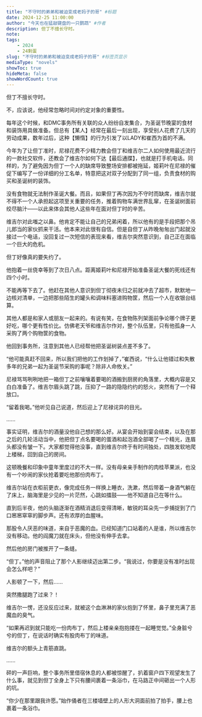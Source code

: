 ```yaml
---
title: "不守时的弟弟和被迫变成老妈子的哥" #标题
date: 2024-12-25 11:00:00
author: "今天也在猛敲键盘的一只鹦鹉" #作者
description: 但丁不擅长守时。
note: 
tags: 
    - 2024
    - 24剩蛋
slug: "不守时的弟弟和被迫变成老妈子的哥" #标签页显示
mediaType: "novels"
showToc: true
hideMeta: false 
showWordCount: true
---
```


但丁不擅长守时。

不，应该说，他经常忽略时间对约定对象的重要性。

每年这个时候，和DMC事务所有关联的众人纷纷自发集合，为圣诞节晚宴的食材和装饰用具做准备。但总有【某人】经常在最后一刻出现，享受别人花费了几天的劳动成果，数年过后，这种【懒惰】的行为引发了以LADY和崔西为首的不满。

今年为了让但丁准时，尼禄花费不少精力教会但丁和维吉尔二人如何使用最近流行的一款社交软件，还教会了维吉尔如何下达【最后通牒】，也就是打手机电话。同样的，为了避免因为但丁一个人的缺席导致整场安排都被拖延，姬莉叶在尼禄的催促下编写了一份详细的分工名单，特意把这对双子分配到了同一组，负责食材的购买和圣诞树的装饰。

没有食物就无法制作圣诞大餐。而且，如果但丁再次因为不守时而缺席，维吉尔就不得不一个人承担起这项至关重要的任务，推着购物车满世界乱窜，在圣诞树面前绞尽脑汁——以此来体会其他人这些年在面对但丁时的辛苦。

维吉尔对此嗤之以鼻。他肯定不能让自己的兄弟闲着，所以他有的是手段把那个吊儿郎当的家伙抓来干活。他本来对此很有自信。但是自但丁从昨晚匆匆出门起就没接过一个电话，没回复过一次短信的表现来看，维吉尔突然意识到，自己正在面临一个巨大的危机。

但丁好像真的要失约了。

他抱着一丝侥幸等到了次日八点。距离姬莉叶和尼禄开始准备圣诞大餐的死线还有四个小时。

不能再等下去了。他赶在其他人意识到但丁彻夜未归之前就冲去了超市，默默地一边核对清单，一边把那些陌生的罐头和调味料塞进购物筐，然后一个人在收银台结算。

其他人都是和家人或朋友一起来的。有说有笑，在食物陈列架面前争论哪个牌子更好吃，哪个更有性价比。仿佛老天爷和维吉尔作对，整个队伍里，只有他孤身一人采购了两个购物筐的食物。

他回到事务所，注意到其他人已经帮他把圣诞树装点差不多了。

“他可能真赶不回来，所以我们把他的工作划掉了，”崔西说，“什么让他错过和失散多年的兄弟一起为圣诞节采购的事呢？除非人命攸关。”

尼禄骂骂咧咧地把一箱但丁之前嚷嚷着要喝的酒搬到厨房的角落里，大概内容是又白白准备了。维吉尔眉头跳了跳，压抑了一路的隐隐约约的怒火，突然有了一个释放口。

“留着我喝。”他听见自己说道，然后迎上了尼禄诧异的目光。

......

事实证明，维吉尔的酒量没他自己想的那么好。从宴会开始到宴会结束，以及在那之后的几轮活动当中，他把但丁点名要喝的蛋酒和起泡酒全部喝了一个精光，连眉头都没有皱一下。大家都觉得他没事，直到维吉尔终于有时间独处，四肢发软地爬上楼梯，回到自己的房间。

这顿晚餐和印象中童年里度过的不大一样。没有母亲亲手制作的肉桂苹果派，也没有一个吵闹的家伙抢着要吃他那份肉布丁。

维吉尔站在衣柜前更衣，像完成任务一样换上睡衣，洗漱，然后带着一身酒气躺在了床上，脑海里是少见的一片茫然，心跳如擂鼓——他不知道自己在等什么。

直到后半夜，他的头脑逐渐在酒精消退后变得清晰，敏锐的耳朵先一步捕捉到了门口窸窸窣窣的脚步声。还有浓厚的血腥味。

那股令人厌恶的味道，来自于恶魔的血。已经知道门口站着的人是谁，所以维吉尔没有移动。他的阎魔刀就在床头，但他没有伸手去拿。

然后他的房门被推开了一条缝。

“但丁。”他的声音阻止了那个人影继续迈出第二步。“我说过，你要是没有准时出现会怎么样吧？”

人影顿了一下，然后......

突然撒腿跑了过来？！

维吉尔一愣，还没反应过来，就被这个血淋淋的家伙抱到了怀里，鼻子里充满了恶魔血的臭气。

“如果再迟到就只能吃一份肉布丁，然后上楼亲亲抱抱搂在一起睡觉觉。”全身脏兮兮的但丁，在说话时确实有股肉布丁的味道。

维吉尔的额头上青筋直跳。

......

砰的一声巨响，整个事务所里借宿休息的人都被惊醒了，扒着窗户四下观望发生了什么事，就见到但丁全身上下只有腰间裹着一条浴巾，在马路正中间砸出一个人形的坑。

“你少在那里跟我许愿。”始作俑者在三楼墙壁上的人形大洞面前拍了拍手，腰上也裹着一条浴巾。